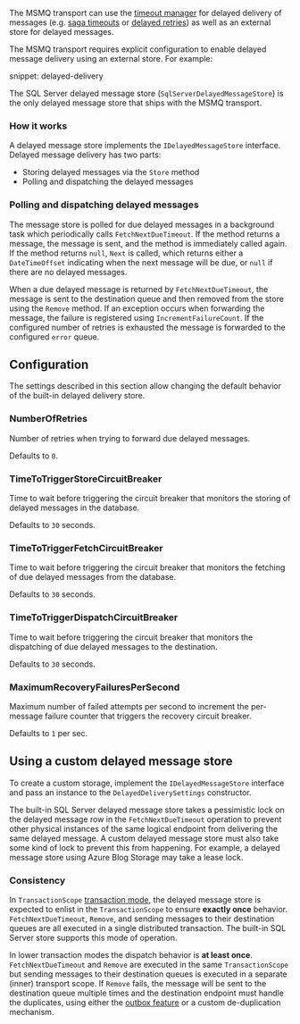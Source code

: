 The MSMQ transport can use the [timeout manager](/nservicebus/messaging/timeout-manager.md) for delayed delivery of messages (e.g. [saga timeouts](/nservicebus/sagas/timeouts.md) or [delayed retries](/nservicebus/recoverability/configure-delayed-retries.md)) as well as an external store for delayed messages.

The MSMQ transport requires explicit configuration to enable delayed message delivery using an external store. For example:

snippet: delayed-delivery

The SQL Server delayed message store (`SqlServerDelayedMessageStore`) is the only delayed message store that ships with the MSMQ transport.

### How it works

A delayed message store implements the `IDelayedMessageStore` interface. Delayed message delivery has two parts:

- Storing delayed messages via the `Store` method
- Polling and dispatching the delayed messages

### Polling and dispatching delayed messages

The message store is polled for due delayed messages in a background task which periodically calls `FetchNextDueTimeout`. If the method returns a message, the message is sent, and the method is immediately called again. If the method returns `null`, `Next` is called, which returns either a `DateTimeOffset` indicating when the next message will be due, or `null` if there are no delayed messages.

When a due delayed message is returned by `FetchNextDueTimeout`, the message is sent to the destination queue and then removed from the store using the `Remove` method. If an exception occurs when forwarding the message, the failure is registered using `IncrementFailureCount`. If the configured number of retries is exhausted the message is forwarded to the configured `error` queue.

## Configuration

The settings described in this section allow changing the default behavior of the built-in delayed delivery store.

### NumberOfRetries

Number of retries when trying to forward due delayed messages.

Defaults to `0`.

### TimeToTriggerStoreCircuitBreaker

Time to wait before triggering the circuit breaker that monitors the storing of delayed messages in the database. 

Defaults to `30` seconds.
       
### TimeToTriggerFetchCircuitBreaker

Time to wait before triggering the circuit breaker that monitors the fetching of due delayed messages from the database. 

Defaults to `30` seconds.
    
### TimeToTriggerDispatchCircuitBreaker

Time to wait before triggering the circuit breaker that monitors the dispatching of due delayed messages to the destination. 

Defaults to `30` seconds.

### MaximumRecoveryFailuresPerSecond

Maximum number of failed attempts per second to increment the per-message failure counter that triggers the recovery circuit breaker. 

Defaults to `1` per sec.

## Using a custom delayed message store

To create a custom storage, implement the `IDelayedMessageStore` interface and pass an instance to the `DelayedDeliverySettings` constructor.

The built-in SQL Server delayed message store takes a pessimistic lock on the delayed message row in the `FetchNextDueTimeout` operation to prevent other physical instances of the same logical endpoint from delivering the same delayed message. A custom delayed message store must also take some kind of lock to prevent this from happening. For example, a delayed message store using Azure Blog Storage may take a lease lock.

### Consistency

In `TransactionScope` [transaction mode](/transports/transactions.md), the delayed message store is expected to enlist in the `TransactionScope` to ensure **exactly once** behavior. `FetchNextDueTimeout`, `Remove`, and sending messages to their destination queues are all executed in a single distributed transaction. The built-in SQL Server store supports this mode of operation.

In lower transaction modes the dispatch behavior is **at least once**. `FetchNextDueTimeout` and `Remove` are executed in the same `TransactionScope` but sending messages to their destination queues is executed in a separate (inner) transport scope. If `Remove` fails, the message will be sent to the destination queue multiple times and the destination endpoint must handle the duplicates, using either the [outbox feature](/nservicebus/outbox/) or a custom de-duplication mechanism.
